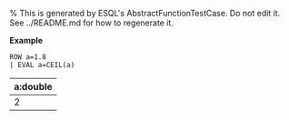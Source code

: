 % This is generated by ESQL's AbstractFunctionTestCase. Do not edit it. See ../README.md for how to regenerate it.

**Example**

```esql
ROW a=1.8
| EVAL a=CEIL(a)
```

| a:double |
| --- |
| 2 |


